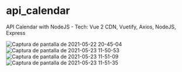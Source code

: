 # api_calendar
API Calendar with NodeJS - Tech: Vue 2 CDN, Vuetify, Axios, NodeJS, Express

![Captura de pantalla de 2021-05-22 20-45-04](https://user-images.githubusercontent.com/53159393/119243597-a07f5d00-bb3e-11eb-9e34-f4e2bb220933.png)
![Captura de pantalla de 2021-05-23 11-50-53](https://user-images.githubusercontent.com/53159393/119265471-470a4300-bbbd-11eb-9d3a-c6326bf0a8e5.png)
![Captura de pantalla de 2021-05-23 11-51-09](https://user-images.githubusercontent.com/53159393/119265480-4d98ba80-bbbd-11eb-8c4e-2e232f4dbb90.png)
![Captura de pantalla de 2021-05-23 11-51-35](https://user-images.githubusercontent.com/53159393/119265483-512c4180-bbbd-11eb-8a9c-9cbcdcc6c90e.png)
